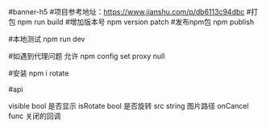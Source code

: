 #banner-h5
#项目参考地址：https://www.jianshu.com/p/db6113c94dbc
#打包 npm run build
#增加版本号 npm version patch
#发布npm包 npm publish

#本地测试 npm run dev

#如遇到代理问题  允许  npm config set proxy null

#安装 npm i rotate


#api

visible   bool   是否显示
isRotate  bool   是否旋转
src       string 图片路径
onCancel  func   关闭的回调
